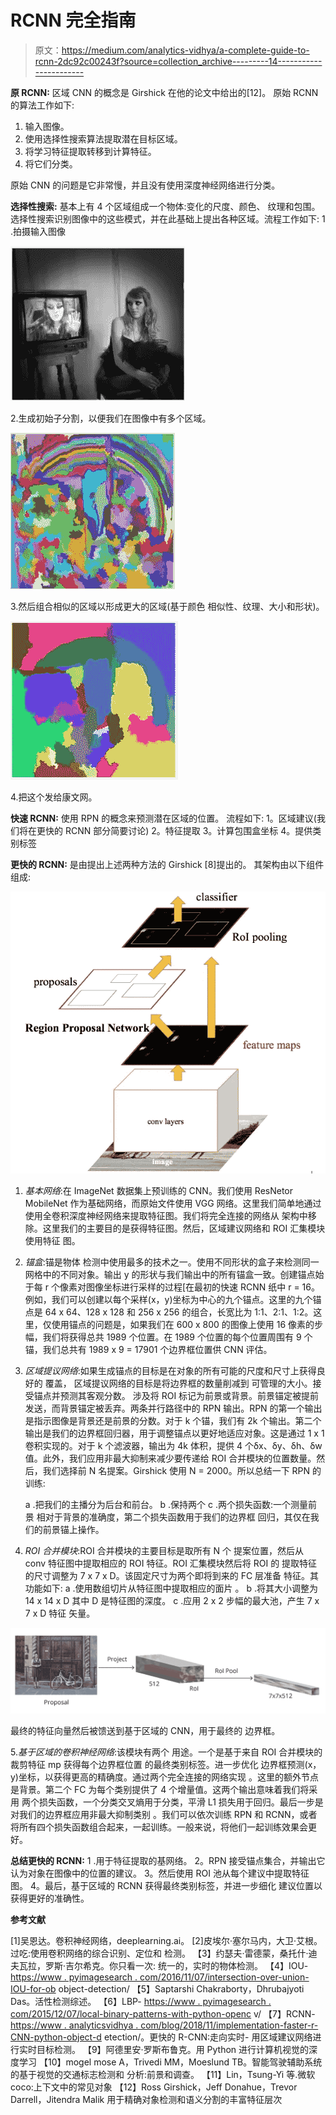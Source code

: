 # RCNN 完全指南

> 原文：<https://medium.com/analytics-vidhya/a-complete-guide-to-rcnn-2dc92c00243f?source=collection_archive---------14----------------------->

**原 RCNN:** 区域 CNN 的概念是 Girshick 在他的论文中给出的[12]。
原始 RCNN 的算法工作如下:

1.  输入图像。
2.  使用选择性搜索算法提取潜在目标区域。
3.  将学习特征提取转移到计算特征。
4.  将它们分类。

原始 CNN 的问题是它非常慢，并且没有使用深度神经网络进行分类。

**选择性搜索:** 基本上有 4 个区域组成一个物体:变化的尺度、颜色、
纹理和包围。选择性搜索识别图像中的这些模式，并在此基础上提出各种区域。流程工作如下:
1 .拍摄输入图像

![](img/33a6f9958ebe203ec09424603bb25a54.png)

2.生成初始子分割，以便我们在图像中有多个区域。

![](img/7518152858d8687af44648387c35c912.png)

3.然后组合相似的区域以形成更大的区域(基于颜色
相似性、纹理、大小和形状)。

![](img/29d1f04076a03c2cc377718f9370d4a2.png)

4.把这个发给康文网。

**快速 RCNN:**
使用 RPN 的概念来预测潜在区域的位置。
流程如下:
1。区域建议(我们将在更快的 RCNN 部分简要讨论)
2。特征提取
3。计算包围盒坐标
4。提供类别标签

**更快的 RCNN:**
是由提出上述两种方法的 Girshick [8]提出的。
其架构由以下组件组成:

![](img/de7b8293d4ba98a343075eb8bcb8c7ab.png)

1.  *基本网络*:在 ImageNet 数据集上预训练的 CNN。我们使用 ResNetor MobileNet 作为基础网络，而原始文件使用 VGG 网络。这里我们简单地通过使用全卷积深度神经网络来提取特征图。我们将完全连接的网络从
    架构中移除。这里我们的主要目的是获得特征图。然后，区域建议网络和 ROI 汇集模块使用特征
    图。
2.  *锚盒*:锚是物体
    检测中使用最多的技术之一。使用不同形状的盒子来检测同一网格中的不同对象。输出 y 的形状与我们输出中的所有锚盒一致。创建锚点始于每 r 个像素对图像坐标进行采样的过程[在最初的快速 RCNN 纸中 r = 16。例如，我们可以创建以每个采样(x，y)坐标为中心的九个锚点。这里的九个锚点是 64 x 64、128 x 128 和 256 x 256 的组合，长宽比为 1:1、2:1、1:2。这里，仅使用锚点的问题是，如果我们在 600 x 800 的图像上使用 16 像素的步幅，我们将获得总共 1989 个位置。在 1989 个位置的每个位置周围有 9 个锚，我们总共有 1989 x 9 = 17901 个边界框位置供 CNN 评估。
3.  *区域提议网络*:如果生成锚点的目标是在对象的所有可能的尺度和尺寸上获得良好的
    覆盖，
    区域提议网络的目标是将边界框的数量削减到
    可管理的大小。接受锚点并预测其客观分数。
    涉及将 ROI 标记为前景或背景。前景锚定被提前发送，而背景锚定被丢弃。两条并行路径中的 RPN 输出。RPN 的第一个输出是指示图像是背景还是前景的分数。对于 k 个锚，我们有 2k 个输出。第二个输出是我们的边界框回归器，用于调整锚点以更好地适应对象。这是通过 1 x 1 卷积实现的。对于 k 个滤波器，输出为 4k 体积，提供 4 个δx、δy、δh、δw 值。此外，我们应用非最大抑制来减少要传递给 ROI 合并模块的位置数量。然后，我们选择前 N 名提案。Girshick 使用 N = 2000。所以总结一下 RPN 的训练:

    a .把我们的主播分为后台和前台。
    b .保持两个
    c .两个损失函数:一个测量前景
    相对于背景的准确度，第二个损失函数用于我们的边界框
    回归，其仅在我们的前景锚上操作。
4.  *ROI 合并模块*:ROI 合并模块的主要目标是取所有 N 个
    提案位置，然后从 conv
    特征图中提取相应的 ROI 特征。ROI 汇集模块然后将 ROI 的
    提取特征的尺寸调整为 7 x 7 x D。该固定尺寸为两个即将到来的 FC 层准备
    特征。其功能如下:
    a .使用数组切片从特征图中提取相应的面片
    。
    b .将其大小调整为 14 x 14 x D 其中 D 是特征图的深度。
    c .应用 2 x 2 步幅的最大池，产生 7 x 7 x D 特征
    矢量。

![](img/4d57cad0060521ab962088c0ef475bcd.png)

最终的特征向量然后被馈送到基于区域的 CNN，用于最终的
边界框。

5.*基于区域的卷积神经网络*:该模块有两个
用途。一个是基于来自 ROI 合并模块的裁剪特征 mp 获得每个边界框位置
的最终类别标签。进一步优化
边界框预测(x，y)坐标，以获得更高的精确度。通过两个完全连接的网络实现
。这里的额外节点是背景。第二个
FC 为每个类别提供了 4 个增量值。这两个输出意味着我们将采用
两个损失函数，一个分类交叉熵用于分类，平滑
L1 损失用于回归。最后一步是对我们的边界框应用非最大抑制类别
。我们可以依次训练 RPN 和 RCNN，或者
将所有四个损失函数组合起来，一起训练。一般来说，将他们一起训练效果会更好。

**总结更快的 RCNN:**
1 .用于特征提取的基网络。
2。RPN 接受锚点集合，并输出它认为对象在图像中的位置的建议。
3。然后使用 ROI 池从每个建议中提取特征图。
4。最后，基于区域的 RCNN 获得最终类别标签，并进一步细化
建议位置以获得更好的准确性。

**参考文献**

[1]吴恩达。卷积神经网络，deeplearning.ai。
[2]皮埃尔·塞尔马内，大卫·艾根。过吃:使用卷积网络的综合识别、定位和
检测。
【3】约瑟夫·雷德蒙，桑托什·迪夫瓦拉，罗斯·吉尔希克。你只看一次:
统一的，实时的物体检测。
【4】IOU-
[https://www . pyimagesearch . com/2016/11/07/intersection-over-union-IOU-for-ob](https://www.pyimagesearch.com/2016/11/07/intersection-over-union-iou-for-ob)
object-detection/
【5】Saptarshi Chakraborty，Dhrubajyoti Das。活性检测综述。
【6】LBP-
[https://www . pyimagesearch . com/2015/12/07/local-binary-patterns-with-python-openc](https://www.pyimagesearch.com/2015/12/07/local-binary-patterns-with-python-openc)
v/
【7】RCNN-
[https://www . analyticsvidhya . com/blog/2018/11/implementation-faster-r-CNN-python-object-d](https://www.analyticsvidhya.com/blog/2018/11/implementation-faster-r-cnn-python-object-d)
etection/。更快的 R-CNN:走向实时-
用区域建议网络进行实时目标检测。
【9】阿德里安·罗斯布鲁克。用 Python 进行计算机视觉的深度学习
【10】mogel mose A，Trivedi MM，Moeslund TB。智能驾驶辅助系统的基于视觉的交通标志检测和
分析:前景和调查。
【11】Lin，Tsung-Yi 等.微软 coco:上下文中的常见对象
【12】Ross Girshick，Jeff Donahue，Trevor Darrell，Jitendra Malik 用于精确对象检测和语义分割的丰富特征层次